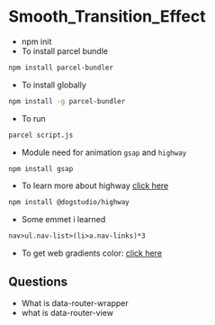 # Smooth_Transition_Effect
* npm init
* To install parcel bundle
```sh
npm install parcel-bundler
```
* To install globally
```sh
npm install -g parcel-bundler
```
* To run
```sh
parcel script.js
```
* Module need  for animation `gsap` and `highway`
```sh
npm install gsap
```
* To learn more about highway [click here](https://highway.js.org/)
```sh
npm install @dogstudio/highway
```
* Some emmet i learned
```html
nav>ul.nav-list>(li>a.nav-links)*3
```
* To get web gradients color: [click here](https://webgradients.com/)

## Questions
* What is data-router-wrapper
* what is data-router-view